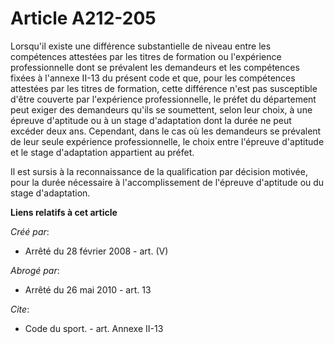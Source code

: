 # Article A212-205

Lorsqu'il existe une différence substantielle de niveau entre les compétences attestées par les titres de formation ou
l'expérience professionnelle dont se prévalent les demandeurs et les compétences fixées à l'annexe II-13 du présent code et
que, pour les compétences attestées par les titres de formation, cette différence n'est pas susceptible d'être couverte par
l'expérience professionnelle, le préfet du département peut exiger des demandeurs qu'ils se soumettent, selon leur choix, à
une épreuve d'aptitude ou à un stage d'adaptation dont la durée ne peut excéder deux ans. Cependant, dans le cas où les
demandeurs se prévalent de leur seule expérience professionnelle, le choix entre l'épreuve d'aptitude et le stage
d'adaptation appartient au préfet. 

Il est sursis à la reconnaissance de la qualification par décision motivée, pour la durée nécessaire à l'accomplissement de
l'épreuve d'aptitude ou du stage d'adaptation.

**Liens relatifs à cet article**

_Créé par_:

  - Arrêté du 28 février 2008 - art. (V)

_Abrogé par_:

  - Arrêté du 26 mai 2010 - art. 13

_Cite_:

  - Code du sport. - art. Annexe II-13
